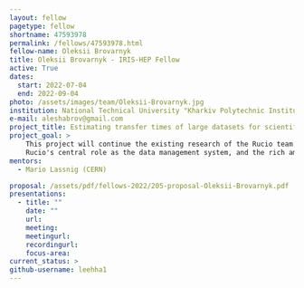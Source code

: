 ```yaml
---
layout: fellow
pagetype: fellow
shortname: 47593978
permalink: /fellows/47593978.html
fellow-name: Oleksii Brovarnyk
title: Oleksii Brovarnyk - IRIS-HEP Fellow
active: True
dates:
  start: 2022-07-04
  end: 2022-09-04
photo: /assets/images/team/Oleksii-Brovarnyk.jpg
institution: National Technical University "Kharkiv Polytechnic Institute" (NTU "KhPI")
e-mail: aleshabrov@gmail.com
project_title: Estimating transfer times of large datasets for scientific computing
project_goal: >
    This project will continue the existing research of the Rucio team on the estimation of the duration of file transfers for large scale sciences. The distributed data management environment for scientific experiments forms a complex ecosystem with dynamic interactions between users and data centers.
    Rucio's central role as the data management system, and the rich amount of data gathered about the transfers and data rules life cycles will help in creating machine learning for transfer time estimation.
mentors:
  - Mario Lassnig (CERN)

proposal: /assets/pdf/fellows-2022/205-proposal-Oleksii-Brovarnyk.pdf
presentations:
  - title: ""
    date: ""
    url:
    meeting:
    meetingurl:
    recordingurl:
    focus-area:
current_status: >
github-username: leehha1
---
```

